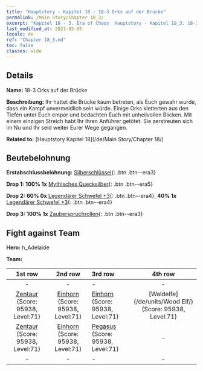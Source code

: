 ```yaml
---
title: "Hauptstory - Kapitel 18 - 18-3 Orks auf der Brücke"
permalink: /Main Story/Chapter 18_3/
excerpt: "Kapitel 18 - 3. Era of Chaos  Hauptstory - Kapitel 18_3. 18-3 Orks auf der Brücke"
last_modified_at: 2021-05-05
locale: de
ref: "Chapter 18_3.md"
toc: false
classes: wide
---
```


## Details

 **Name:** 18-3 Orks auf der Brücke

 **Beschreibung:** Ihr hattet die Brücke kaum betreten, als Euch gewahr wurde, dass ein Kampf unvermeidlich sein würde. Einige Orks kletterten aus den Tiefen unter Euch empor und bedachten Euch mit unheilvollen Blicken. Mit einem einzigen Streich habt Ihr ihren Anführer getötet. Sie zerstreuten sich im Nu und Ihr seid weiter Eurer Wege gegangen.

 **Related to:** [Hauptstory Kapitel 18](/de/Main Story/Chapter 18/)

## Beutebelohnung

 **Erstabschlussbelohnung:** [Silberschlüssel](/ItemsDE/con_693/){: .btn .btn--era3}

 **Drop 1:** **100% 1x** [Mythisches Quecksilber](/ItemsDE/mat_63/){: .btn .btn--era5}

 **Drop 2:** **60% 0x** [Legendärer Schwefel +3](/ItemsDE/mat_57/){: .btn .btn--era4}, **40% 1x** [Legendärer Schwefel +3](/ItemsDE/mat_57/){: .btn .btn--era4}

 **Drop 3:** **100% 1x** [Zauberspruchrollen](/ItemsDE/con_694/){: .btn .btn--era3}


## Fight against Team
 **Hero:** h_Adelaide

 **Team:**


  | 1st row | 2nd row | 3rd row | 4th row |
  |:----:|:----:|:----|:----:|
  | - | - | - | - |
  | [Zentaur](/de/units/Centaur/) (Score: 95938, Level:71)  | [Einhorn](/de/units/Unicorn/) (Score: 95938, Level:71)  | [Einhorn](/de/units/Unicorn/) (Score: 95938, Level:71)  | [Waldelfe](/de/units/Wood Elf/) (Score: 95938, Level:71)  |
  | [Zentaur](/de/units/Centaur/) (Score: 95938, Level:71)  | [Einhorn](/de/units/Unicorn/) (Score: 95938, Level:71)  | [Pegasus](/de/units/Pegasus/) (Score: 95938, Level:71)  | - |
  | - | - | - | - |


